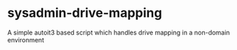 sysadmin-drive-mapping
======================

A simple autoit3 based script which handles drive mapping in a non-domain environment

